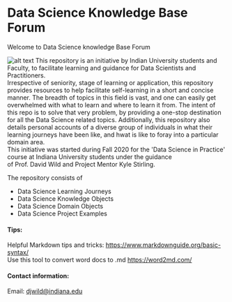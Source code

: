 # Data Science Knowledge Base Forum
Welcome to Data Science knowledge Base Forum

![alt text](/Images/DataScience.jpg)
This repository is an initiative by Indian University students and Faculty, to facilitate learning and guidance for Data Scientists and Practitioners. \
Irrespective of seniority, stage of learning or application, this repository provides resources to help facilitate self-learning in a short and concise manner. The breadth of topics in this field is vast, and one can easily get overwhelmed with what to learn and where to learn it from. The intent of this repo is to solve that very problem, by providing a one-stop destination for all the Data Science related topics. Additionally, this repository also details personal accounts of a diverse group of individuals in what their learning journeys have been like, and hwat is like to foray into a particular domain area.\
This initiative was started during Fall 2020 for the 'Data Science in Practice' course at Indiana University students under the guidance   
of Prof. David Wild and Project Mentor Kyle Stirling.


The repository consists of

* Data Science Learning Journeys
* Data Science Knowledge Objects
* Data Science Domain Objects
* Data Science Project Examples

#### Tips:

Helpful Markdown tips and tricks: https://www.markdownguide.org/basic-syntax/  
Use this tool to convert word docs to .md https://word2md.com/

#### Contact information:  
Email: djwild@indiana.edu
